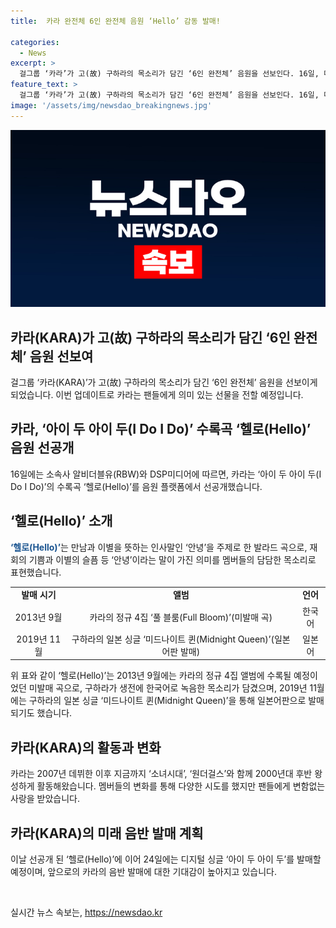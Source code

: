```yaml
---
title:  카라 완전체 6인 완전체 음원 ‘Hello’ 감동 발매!

categories:
  - News
excerpt: >
  걸그룹 ‘카라’가 고(故) 구하라의 목소리가 담긴 ‘6인 완전체’ 음원을 선보인다. 16일, 디지털 싱글 ‘아이 두 아이 두’ 수록곡 ‘헬로’를 선공개한다. 여기에는 구하라의 생전 녹음 음성이 사용되었고, 감미로운 발라드 곡이다. 이로써 2022년 데뷔 15주년을 맞은 카라는 새로운 음악으로 관심을 모으고 있다. 24일에는 디지털 싱글 ‘아이 두 아이 두’ 전체 발매가 예정되어 있으며, 팬들은 기다리고 있는 중이다.
feature_text: >
  걸그룹 ‘카라’가 고(故) 구하라의 목소리가 담긴 ‘6인 완전체’ 음원을 선보인다. 16일, 디지털 싱글 ‘아이 두 아이 두’ 수록곡 ‘헬로’를 선공개한다. 여기에는 구하라의 생전 녹음 음성이 사용되었고, 감미로운 발라드 곡이다. 이로써 2022년 데뷔 15주년을 맞은 카라는 새로운 음악으로 관심을 모으고 있다. 24일에는 디지털 싱글 ‘아이 두 아이 두’ 전체 발매가 예정되어 있으며, 팬들은 기다리고 있는 중이다.
image: '/assets/img/newsdao_breakingnews.jpg'
---
```


<p><img src="/assets/img/newsdao_breakingnews.jpg" alt="firstkoreanews 속보" /></p>

<h2 data-ke-size="size26">카라(KARA)가 고(故) 구하라의 목소리가 담긴 ‘6인 완전체’ 음원 선보여</h2>

<p data-ke-size="size16">걸그룹 ‘카라(KARA)’가 고(故) 구하라의 목소리가 담긴 ‘6인 완전체’ 음원을 선보이게 되었습니다. 이번 업데이트로 카라는 팬들에게 의미 있는 선물을 전할 예정입니다.</p>

<h2 data-ke-size="size26">카라, ‘아이 두 아이 두(I Do I Do)’ 수록곡 ‘헬로(Hello)’ 음원 선공개</h2>

<p data-ke-size="size16">16일에는 소속사 알비더블유(RBW)와 DSP미디어에 따르면, 카라는 ‘아이 두 아이 두(I Do I Do)’의 수록곡 ‘헬로(Hello)’를 음원 플랫폼에서 선공개했습니다.</p>

<h2 data-ke-size="size26">‘헬로(Hello)’ 소개</h2>

<p data-ke-size="size16"><b><span style="color: #1a5490;">‘헬로(Hello)’</span></b>는 만남과 이별을 뜻하는 인사말인 ‘안녕’을 주제로 한 발라드 곡으로, 재회의 기쁨과 이별의 슬픔 등 ‘안녕’이라는 말이 가진 의미를 멤버들의 담담한 목소리로 표현했습니다.</p>

<table>
    <tbody>
        <tr>
            <td style="text-align: center; height: 17px;"><b>발매 시기</b></td>
            <td style="text-align: center; height: 17px;"><b>앨범</b></td>
            <td style="text-align: center; height: 17px;"><b>언어</b></td>
        </tr>
        <tr>
            <td style="text-align: center; height: 17px;">2013년 9월</td>
            <td style="text-align: center; height: 17px;">카라의 정규 4집 ‘풀 블룸(Full Bloom)’(미발매 곡)</td>
            <td style="text-align: center; height: 17px;">한국어</td>
        </tr>
        <tr>
            <td style="text-align: center; height: 17px;">2019년 11월</td>
            <td style="text-align: center; height: 17px;">구하라의 일본 싱글 ‘미드나이트 퀸(Midnight Queen)’(일본어판 발매)</td>
            <td style="text-align: center; height: 17px;">일본어</td>
        </tr>
    </tbody>
</table>

<p data-ke-size="size16">위 표와 같이 ‘헬로(Hello)’는 2013년 9월에는 카라의 정규 4집 앨범에 수록될 예정이었던 미발매 곡으로, 구하라가 생전에 한국어로 녹음한 목소리가 담겼으며, 2019년 11월에는 구하라의 일본 싱글 ‘미드나이트 퀸(Midnight Queen)’을 통해 일본어판으로 발매되기도 했습니다.</p>

<h2 data-ke-size="size26">카라(KARA)의 활동과 변화</h2>

<p data-ke-size="size16">카라는 2007년 데뷔한 이후 지금까지 ‘소녀시대’, ‘원더걸스’와 함께 2000년대 후반 왕성하게 활동해왔습니다. 멤버들의 변화를 통해 다양한 시도를 했지만 팬들에게 변함없는 사랑을 받았습니다.</p>

<h2 data-ke-size="size26">카라(KARA)의 미래 음반 발매 계획</h2>

<p data-ke-size="size16">이날 선공개 된 ‘헬로(Hello)’에 이어 24일에는 디지털 싱글 ‘아이 두 아이 두’를 발매할 예정이며, 앞으로의 카라의 음반 발매에 대한 기대감이 높아지고 있습니다.</p>

<p data-ke-size="size16">&nbsp;</p>
실시간 뉴스 속보는, <a href="https://newsdao.kr" rel="dofollow">https://newsdao.kr</a>


